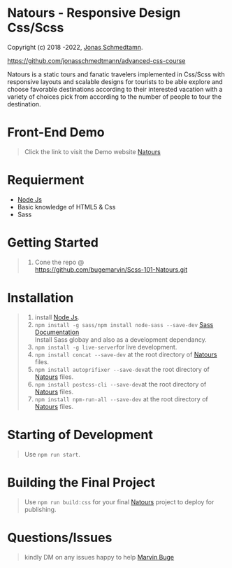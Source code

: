 # Natours - Responsive Design Css/Scss

Copyright (c) 2018 -2022, <a href="https://github.com/jonasschmedtmann">Jonas Schmedtamn</a>.

https://github.com/jonasschmedtmann/advanced-css-course

Natours is a static tours and fanatic travelers implemented in Css/Scss with responsive layouts and scalable designs for tourists to be able explore and choose favorable destinations according to their interested vacation with a variety of choices pick from according to the number of people to tour the destination.
 
 # Front-End Demo
 > Click the  link to visit the Demo website <a href="https://scss-101-natours.netlify.app/" target="_blank">Natours</a>

# Requierment

- <a href="https://nodejs.org/en/download/">Node Js</a>
- Basic knowledge of HTML5 & Css
- Sass
 
 # Getting Started
 > 1. Cone the repo @<br>
 > https://github.com/bugemarvin/Scss-101-Natours.git
 
 # Installation
  
  > 1. install <a href="https://nodejs.org/en/download/">Node Js</a>.
  > 2. `npm install -g sass/npm install node-sass --save-dev` <a href="https://sass-lang.com/documentation">Sass Documentation</a><br>Install Sass globay and also as a development dependancy.
  > 3. `npm install -g live-server`for live development.
  > 4. `npm install concat --save-dev` at the root directory of <a href="https://scss-101-natours.netlify.app/" target="_blank">Natours</a> files.
  > 5. `npm install autoprifixer --save-dev`at the root directory of <a href="https://scss-101-natours.netlify.app/" target="_blank">Natours</a> files.
  > 6. `npm install postcss-cli --save-dev`at the root directory of <a href="https://scss-101-natours.netlify.app/" target="_blank">Natours</a> files.
  > 7. `npm install npm-run-all --save-dev` at the root directory of <a href="https://scss-101-natours.netlify.app/" target="_blank">Natours</a> files.

# Starting of Development

> Use `npm run start`.

# Building the Final Project

> Use `npm run build:css` for your final  <a href="https://scss-101-natours.netlify.app/" target="_blank">Natours</a> project to deploy for publishing.

# Questions/Issues
> kindly DM on any issues happy to help <a href="mailto:bugemarvin@outlook.com">Marvin Buge</a>
